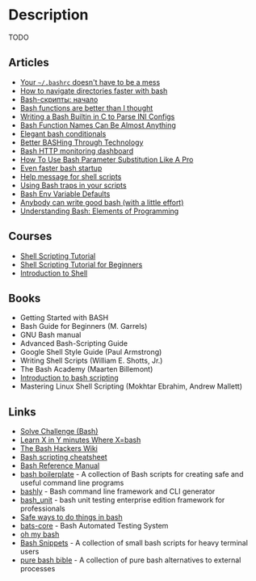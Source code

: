 # Description

TODO


## Articles

- [Your `~/.bashrc` doesn't have to be a mess](https://write.as/bpsylevc6lliaspe)
- [How to navigate directories faster with bash](https://mhoffman.github.io/2015/05/21/how-to-navigate-directories-with-the-shell.html)
- [Bash-скрипты: начало](https://habr.com/ru/company/ruvds/blog/325522/)
- [Bash functions are better than I thought](https://cuddly-octo-palm-tree.com/posts/2021-10-31-better-bash-functions/)
- [Writing a Bash Builtin in C to Parse INI Configs](https://mbuki-mvuki.org/posts/2021-07-12-writing-a-bash-builtin-in-c-to-parse-ini-configs/)
- [Bash Function Names Can Be Almost Anything](https://blog.dnmfarrell.com/post/bash-function-names-can-be-almost-anything/)
- [Elegant bash conditionals](https://timvisee.com/blog/elegant-bash-conditionals/)
- [Better BASHing Through Technology](https://andydote.co.uk/2020/08/28/better-bashing-through-technology/)
- [Bash HTTP monitoring dashboard](https://raymii.org/s/software/Bash_HTTP_Monitoring_Dashboard.html)
- [How To Use Bash Parameter Substitution Like A Pro](https://www.cyberciti.biz/tips/bash-shell-parameter-substitution-2.html)
- [Even faster bash startup](https://work.lisk.in/2020/11/20/even-faster-bash-startup.html)
- [Help message for shell scripts](https://samizdat.dev/help-message-for-shell-scripts/)
- [Using Bash traps in your scripts](https://opensource.com/article/20/6/bash-trap)
- [Bash Env Variable Defaults](https://www.yesthatblog.com/post/0065-env-defaults/)
- [Anybody can write good bash (with a little effort)](https://blog.yossarian.net/2020/01/23/Anybody-can-write-good-bash-with-a-little-effort)
- [Understanding Bash: Elements of Programming](https://www.linuxjournal.com/content/understanding-bash-elements-programming)


## Courses

- [Shell Scripting Tutorial](https://www.youtube.com/playlist?list=PL7B7FA4E693D8E790)
- [Shell Scripting Tutorial for Beginners](https://www.youtube.com/playlist?list=PLS1QulWo1RIYmaxcEqw5JhK3b-6rgdWO_)
- [Introduction to Shell](https://learn.datacamp.com/courses/introduction-to-shell)


## Books

- Getting Started with BASH
- Bash Guide for Beginners (M. Garrels)
- GNU Bash manual
- Advanced Bash-Scripting Guide
- Google Shell Style Guide (Paul Armstrong)
- Writing Shell Scripts (William E. Shotts, Jr.)
- The Bash Academy (Maarten Billemont)
- [Introduction to bash scripting](https://github.com/bobbyiliev/introduction-to-bash-scripting) 
- Mastering Linux Shell Scripting (Mokhtar Ebrahim, Andrew Mallett)


## Links

- [Solve Challenge (Bash)](https://www.hackerrank.com/domains/shell)
- [Learn X in Y minutes Where X=bash](https://learnxinyminutes.com/docs/bash/)
- [The Bash Hackers Wiki](https://wiki.bash-hackers.org/)
- [Bash scripting cheatsheet](https://devhints.io/bash)
- [Bash Reference Manual](https://tiswww.case.edu/php/chet/bash/bashref.html)
- [bash boilerplate](https://github.com/xwmx/bash-boilerplate) - A collection of Bash scripts for creating safe and useful command line programs
- [bashly](https://github.com/DannyBen/bashly) - Bash command line framework and CLI generator
- [bash_unit](https://github.com/pgrange/bash_unit) - bash unit testing enterprise edition framework for professionals
- [Safe ways to do things in bash](https://github.com/anordal/shellharden/blob/master/how_to_do_things_safely_in_bash.md)
- [bats-core](https://github.com/bats-core/bats-core) - Bash Automated Testing System
- [oh my bash](https://github.com/ohmybash/oh-my-bash)
- [Bash Snippets](https://github.com/alexanderepstein/Bash-Snippets) - A collection of small bash scripts for heavy terminal users
- [pure bash bible](https://github.com/dylanaraps/pure-bash-bible) - A collection of pure bash alternatives to external processes
